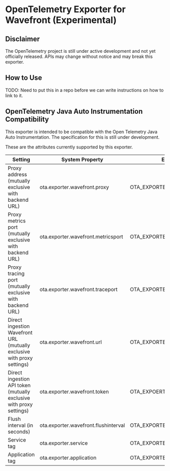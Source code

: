 # OpenTelemetry Exporter for Wavefront (Experimental)

## Disclaimer
The OpenTelemetry project is still under active development and not yet officially released. APIs may change without notice and may break this exporter.

## How to Use
TODO: Need to put this in a repo before we can write instructions on how to link to it.

## OpenTelemetry Java Auto Instrumentation Compatibility
This exporter is intended to be compatible with the Open Telemetry Java Auto Instrumentation. The specification for this is still under development.

These are the attributes currently supported by this exporter.


Setting | System Property | Environment variable 
--- | --- | --- 
Proxy address (mutually exclusive with backend URL) | ota.exporter.wavefront.proxy | OTA_EXPORTER_WAVEFRONT_PROXY 
Proxy metrics port (mutually exclusive with backend URL) | ota.exporter.wavefront.metricsport | OTA_EXPORTER_WAVEFRONT_METRICSPORT
Proxy tracing port (mutually exclusive with backend URL) | ota.exporter.wavefront.traceport | OTA_EXPORTER_WAVEFRONT_TRACEPORT
Direct ingestion Wavefront URL (mutually exclusive with proxy settings)| ota.exporter.wavefront.url | OTA_EXPORTER_WAVEFRONT_URL 
Direct ingestion API token (mutually exclusive with proxy settings) | ota.exporter.wavefront.token | OTA_EXPOERTER_WAVEFRONT_TOKEN
Flush interval (in seconds) | ota.exporter.wavefront.flushinterval | OTA_EXPORTER_WAVEFRONT_FLUSHINTERVAL 
Service tag | ota.exporter.service | OTA_EXPORTER_SERVICE
Application tag | ota.exporter.application | OTA_EXPORTER_APPLICATION
